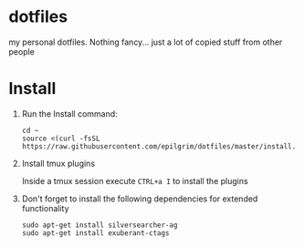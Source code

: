 dotfiles
========

my personal dotfiles. Nothing fancy... just a lot of copied stuff from other
people

Install
=======

1. Run the Install command:

    ```
    cd ~
    source <(curl -fsSL https://raw.githubusercontent.com/epilgrim/dotfiles/master/install.sh)
    ```

1. Install tmux plugins

    Inside a tmux session execute `CTRL+a I` to install the plugins

1. Don't forget to install the following dependencies for extended
   functionality

    ```
    sudo apt-get install silversearcher-ag
    sudo apt-get install exuberant-ctags
    ```
